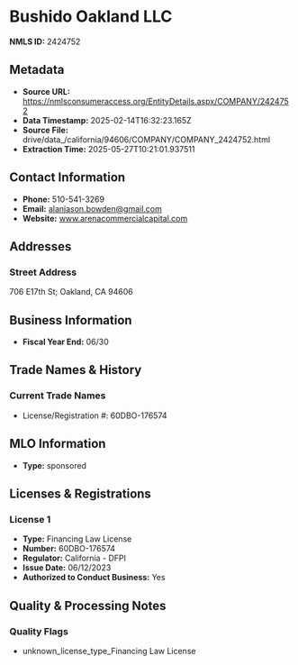 # Bushido Oakland LLC

**NMLS ID:** 2424752

## Metadata
- **Source URL:** https://nmlsconsumeraccess.org/EntityDetails.aspx/COMPANY/2424752
- **Data Timestamp:** 2025-02-14T16:32:23.165Z
- **Source File:** drive/data_/california/94606/COMPANY/COMPANY_2424752.html
- **Extraction Time:** 2025-05-27T10:21:01.937511

## Contact Information
- **Phone:** 510-541-3269
- **Email:** alanjason.bowden@gmail.com
- **Website:** www.arenacommercialcapital.com

## Addresses
### Street Address
706 E17th St; Oakland, CA 94606

## Business Information
- **Fiscal Year End:** 06/30

## Trade Names & History
### Current Trade Names
- License/Registration #: 60DBO-176574

## MLO Information
- **Type:** sponsored

## Licenses & Registrations

### License 1
- **Type:** Financing Law License
- **Number:** 60DBO-176574
- **Regulator:** California - DFPI
- **Issue Date:** 06/12/2023
- **Authorized to Conduct Business:** Yes

## Quality & Processing Notes
### Quality Flags
- unknown_license_type_Financing Law License
